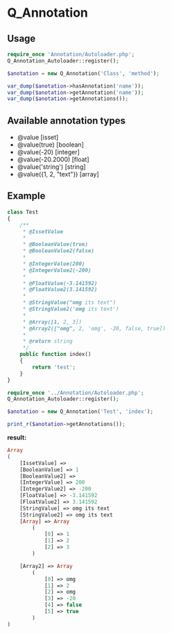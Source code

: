 Q_Annotation
============

Usage
-----

```php
require_once 'Annotation/Autoloader.php';
Q_Annotation_Autoloader::register();

$anotation = new Q_Annotation('Class', 'method');

var_dump($anotation->hasAnnotation('name'));
var_dump($anotation->getAnnotation('name'));
var_dump($anotation->getAnnotations());
```


Available annotation types
--------------------------

 * @value [isset]
 * @value(true) [boolean]
 * @value(-20) [integer]
 * @value(-20.2000) [float]
 * @value('string') [string]
 * @value({1, 2, "text"}) [array]


Example
-------

```php
class Test
{
    /**
     * @IssetValue
     *
     * @BooleanValue(true)
     * @BooleanValue2(false)
     *
     * @IntegerValue(200)
     * @IntegerValue2(-200)
     *
     * @FloatValue(-3.141592)
     * @FloatValue2(3.141592)
     *
     * @StringValue("omg its text")
     * @StringValue2('omg its text')
     *
     * @Array([1, 2, 3])
     * @Array2(["omg", 2, 'omg', -20, false, true])
     *
     * @return string
     */
    public function index()
    {
        return 'test';
    }
}

require_once '../Annotation/Autoloader.php';
Q_Annotation_Autoloader::register();

$anotation = new Q_Annotation('Test', 'index');

print_r($anotation->getAnnotations());
```

**result:**

```php
Array
(
    [IssetValue] => 
    [BooleanValue] => 1
    [BooleanValue2] => 
    [IntegerValue] => 200
    [IntegerValue2] => -200
    [FloatValue] => -3.141592
    [FloatValue2] => 3.141592
    [StringValue] => omg its text
    [StringValue2] => omg its text
    [Array] => Array
        (
            [0] => 1
            [1] => 2
            [2] => 3
        )

    [Array2] => Array
        (
            [0] => omg
            [1] => 2
            [2] => omg
            [3] => -20
            [4] => false
            [5] => true
        )
)
```
